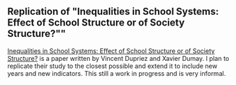 
## Replication of "Inequalities in School Systems: Effect of School Structure or of Society Structure?""

[Inequalities in School Systems: Effect of School Structure or of Society Structure?](https://www.jstor.org/stable/29727779?seq=1#page_scan_tab_contents) is a paper written by Vincent Dupriez and Xavier Dumay. I plan to replicate their study to the closest possible and extend it to include new years and new indicators. This still a work in progress and is very informal. 

